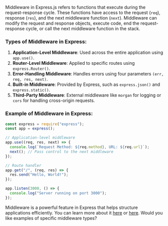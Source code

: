 Middleware in Express.js refers to functions that execute during the request-response cycle. These functions have access to the request (`req`), response (`res`), and the next middleware function (`next`). Middleware can modify the request and response objects, execute code, end the request-response cycle, or call the next middleware function in the stack.

### Types of Middleware in Express:

1. **Application-Level Middleware**: Used across the entire application using `app.use()`.
2. **Router-Level Middleware**: Applied to specific routes using `express.Router()`.
3. **Error-Handling Middleware**: Handles errors using four parameters `(err, req, res, next)`.
4. **Built-in Middleware**: Provided by Express, such as `express.json()` and `express.static()`.
5. **Third-Party Middleware**: External middleware like `morgan` for logging or `cors` for handling cross-origin requests.

### Example of Middleware in Express:

```js
const express = require("express");
const app = express();

// Application-level middleware
app.use((req, res, next) => {
  console.log(`Request Method: ${req.method}, URL: ${req.url}`);
  next(); // Pass control to the next middleware
});

// Route handler
app.get("/", (req, res) => {
  res.send("Hello, World!");
});

app.listen(3000, () => {
  console.log("Server running on port 3000");
});
```

Middleware is a powerful feature in Express that helps structure applications efficiently. You can learn more about it [here](https://expressjs.com/en/guide/using-middleware.html) or [here](https://www.w3schools.in/express-js/middleware). Would you like examples of specific middleware types?
